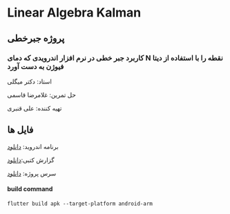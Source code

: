 # Linear Algebra Kalman

## پروژه جبرخطی 

### کاربرد جبر خطی در نرم افزار اندرویدی که دمای N نقطه را با استفاده از دیتا فیوژن به دست آورد 

استاد: دکتر میگلی

حل تمرین: غلامرضا قاسمی

تهیه کننده: علی قنبری

## فایل ها

برنامه اندروید: [دانلود](/uploads/5f365a85e5a7e29db1841ab960bec229/lak-2.apk)

گزارش کتبی:[دانلود](https://gitlab.com/ali-ghanbari/lak/-/raw/master/reports/ali%20ghanbari%20-%20report.docx)

سرس پروژه: [دانلود](https://gitlab.com/ali-ghanbari/lak/-/archive/master/lak-master.zip)


#### build command
`flutter build apk --target-platform android-arm`